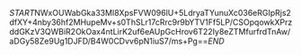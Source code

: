 $START$NWxOUWabGka33MI8XpsFVW096lU+5LdryaTYunuXc036eRGIpRjs2dfXY+4nby36hf2MHupeMv+s0ThSLr17cRrc9r9bYTV1Ff5LP/CSOpqowkXPrzddGKzV3QWBiR2OkOax4ntLirK2uf6eAUpGcHrov6T22Iy8eZTMfurfrdTnAw/aDGy58Ze9Ug1DJFD/B4W0CDvv6pN1iuS7/ms+Pg==$END$
